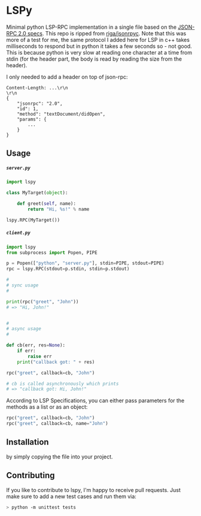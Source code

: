 # LSPy

Minimal python LSP-RPC implementation in a single file based on the [JSON-RPC 2.0 specs](http://www.jsonrpc.org/specification).
This repo is ripped from [riga/jsonrpyc](https://github.com/riga/lspy). Note that this was more of a test for me, the same protocol I added here for LSP in c++ takes milliseconds to respond but in python it takes a few seconds so - not good. This is because python is very slow at reading one character at a time from stdin (for the header part, the body is read by reading the size from the header).

I only needed to add a header on top of json-rpc:
```
Content-Length: ...\r\n
\r\n
{
	"jsonrpc": "2.0",
	"id": 1,
	"method": "textDocument/didOpen",
	"params": {
		...
	}
}
```

## Usage

##### ``server.py``

```python
import lspy

class MyTarget(object):

    def greet(self, name):
        return "Hi, %s!" % name

lspy.RPC(MyTarget())
```


##### ``client.py``

```python
import lspy
from subprocess import Popen, PIPE

p = Popen(["python", "server.py"], stdin=PIPE, stdout=PIPE)
rpc = lspy.RPC(stdout=p.stdin, stdin=p.stdout)

#
# sync usage
#

print(rpc("greet", "John"))
# => "Hi, John!"


#
# async usage
#

def cb(err, res=None):
    if err:
        raise err
    print("callback got: " + res)

rpc("greet", callback=cb, "John")

# cb is called asynchronously which prints
# => "callback got: Hi, John!"
```

According to LSP Specifications, you can either pass parameters for the methods as a list or as an object:
```python
rpc("greet", callback=cb, "John")
rpc("greet", callback=cb, name="John")
```

## Installation

by simply copying the file into your project.


## Contributing

If you like to contribute to lspy, I'm happy to receive pull requests. Just make sure to add a new test cases and run them via:

```bash
> python -m unittest tests
```
